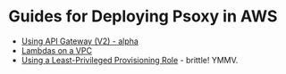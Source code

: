# Guides for Deploying Psoxy in AWS


  - [Using API Gateway (V2) - alpha](aws/guides/api-gateway.md)
  - [Lambdas on a VPC](aws/guides/lambdas-on-vpc.md)
  - [Using a Least-Privileged Provisioning Role](aws/guides/least-privileged-provisioning-role.md) - brittle! YMMV.


